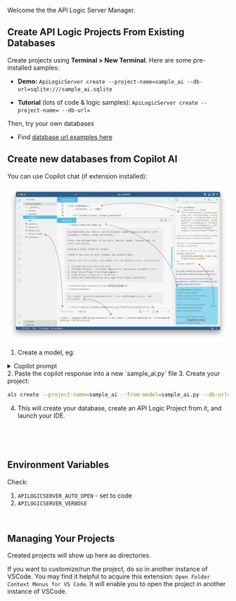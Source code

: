 Welcome the the API Logic Server Manager.


## Create API Logic Projects From Existing Databases

Create projects using **Terminal > New Terminal**.  Here are some pre-installed samples:

* **Demo:** 
`ApiLogicServer create --project-name=sample_ai --db-url=sqlite:///sample_ai.sqlite`

* **Tutorial** (lots of code & logic samples):
`ApiLogicServer create --project-name= --db-url=`

Then, try your own databases

* Find [database url examples here](https://apilogicserver.github.io/Docs/Database-Connectivity/)


## Create new databases from Copilot AI

You can use Copilot chat (if extension installed):

![copilot](images/copilot.png)

1. Create a model, eg:

<details markdown>

<summary> Copilot prompt </summary>

After installing, you can optionally run the first demo, above.  The key training activities are:
```
Use SQLAlchemy to create a sqlite database named sample_ai.sqlite, with customers, orders, items and product

Hints: use autonum keys, allow nulls, Decimal types, foreign keys, no check constraints.

Include a notes field for orders.

Create a few rows of only customer and product data.

Enforce the Check Credit requirement (do not generate check constraints):

1. Customer.Balance <= CreditLimit
2. Customer.Balance = Sum(Order.AmountTotal where date shipped is null)
3. Order.AmountTotal = Sum(Items.Amount)
4. Items.Amount = Quantity * UnitPrice
5. Store the Items.UnitPrice as a copy from Product.UnitPrice
```
</details>
2. Paste the copilot response into a new `sample_ai.py` file
3. Create your project:

```bash
als create --project-name=sample_ai --from-model=sample_ai.py --db-url=sqlite
```

4. This will create your database, create an API Logic Project from it, and launch your IDE.

&nbsp;


&nbsp;

## Environment Variables

Check:
1. `APILOGICSERVER_AUTO_OPEN` - set to code
2. `APILOGICSERVER_VERBOSE`

&nbsp;

## Managing Your Projects

Created projects will show up here as directories.  

If you want to customize/run the project, do so in another instance of VSCode.  You may find it helpful to acquire this extension: `Open Folder Context Menus for VS Code`.  It will enable you to open the project in another instance of VSCode.